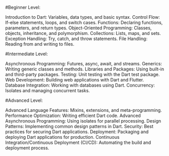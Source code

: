 #Beginner Level:

Introduction to Dart: Variables, data types, and basic syntax.
Control Flow: If-else statements, loops, and switch cases.
Functions: Declaring functions, parameters, and return types.
Object-Oriented Programming: Classes, objects, inheritance, and polymorphism.
Collections: Lists, maps, and sets.
Exception Handling: Try, catch, and throw statements.
File Handling: Reading from and writing to files.

#Intermediate Level:

Asynchronous Programming: Futures, async, await, and streams.
Generics: Writing generic classes and methods.
Libraries and Packages: Using built-in and third-party packages.
Testing: Unit testing with the Dart test package.
Web Development: Building web applications with Dart and Flutter.
Database Integration: Working with databases using Dart.
Concurrency: Isolates and managing concurrent tasks.

#Advanced Level:

Advanced Language Features: Mixins, extensions, and meta-programming.
Performance Optimization: Writing efficient Dart code.
Advanced Asynchronous Programming: Using isolates for parallel processing.
Design Patterns: Implementing common design patterns in Dart.
Security: Best practices for securing Dart applications.
Deployment: Packaging and deploying Dart applications for production.
Continuous Integration/Continuous Deployment (CI/CD): Automating the build and deployment process.

